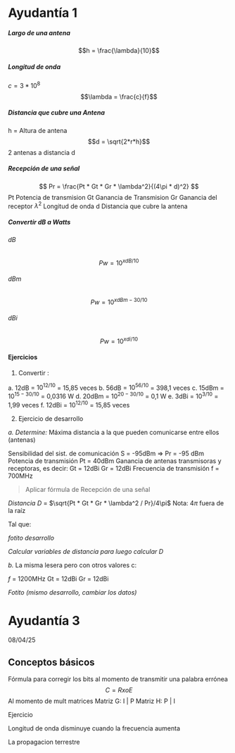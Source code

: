 # Ayudantía 1

##### Largo de una antena
$$h = \frac{\lambda}{10}$$
##### Longitud de onda
$c = 3 * 10^8$
$$\lambda = \frac{c}{f}$$
##### Distancia que cubre una Antena
h = Altura de antena
$$d = \sqrt{2*r*h}$$
2 antenas a distancia d

##### Recepción de una señal

$$ Pr = \frac{Pt * Gt * Gr * \lambda^2}{(4\pi * d)^2} $$
Pt Potencia de transmision
Gt Ganancia de Transmision
Gr Ganancia del receptor
$\lambda^2$ Longitud de onda 
d Distancia que cubre la antena

##### Convertir dB a Watts

###### dB
$$ Pw = 10^{xdB/10} $$
###### dBm
$$ Pw = 10^{xdBm - 30/10} $$
###### dBi
$$ Pw = 10^{xdi/10} $$

#### Ejercicios

1. Convertir :

a. 12dB = $10^{12/10}$ = 15,85 veces 
b. 56dB = $10^{56/10}$ = 398,1 veces
c. 15dBm = $10^{15-30/10}$ = 0,0316 W
d. 20dBm = $10^{20-30/10}$ = 0,1 W
e. 3dBi = $10^{3/10}$ = 1,99 veces
f. 12dBi = $10^{12/10}$ = 15,85 veces

2. Ejercicio de desarrollo

 _a. Determine:_ Máxima distancia a la que pueden comunicarse entre ellos (antenas)

Sensibilidad del sist. de comunicación S = -95dBm 
=> Pr = -95 dBm
Potencia de transmisión Pt = 40dBm
Ganancia de antenas transmisoras y receptoras, es decir:
Gt = 12dBi
Gr = 12dBi
Frecuencia de transmisión f = 700MHz

> Aplicar fórmula de Recepción de una señal

_Distancia D_ = $\sqrt{Pt * Gt * Gr * \lambda^2 / Pr}/4\pi$
Nota: $4\pi$ fuera de la raíz

Tal que:

*fotito desarrollo*

*Calcular variables de distancia para luego calcular D*

_b._ La misma lesera pero con otros valores c:

$f$ = 1200MHz
Gt = 12dBi
Gr = 12dBi

_Fotito (mismo desarrollo, cambiar los datos)_


# Ayudantía 3
08/04/25

## Conceptos básicos

Fórmula para corregir los bits al momento de transmitir una palabra errónea
$$ C = R xo E $$
Al momento de mult matrices 
Matriz G: I | P
Matriz H: P | I

Ejercicio

Longitud de onda disminuye cuando la frecuencia aumenta

La propagacion terrestre



